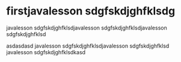 # firstjavalesson sdgfskdjghfklsdg



javalesson sdgfskdjghfklsdjavalesson sdgfskdjghfklsdjavalesson sdgfskdjghfklsd

asdasdasd
javalesson sdgfskdjghfklsdjavalesson sdgfskdjghfklsd
javalesson sdgfskdjghfklsdkasd